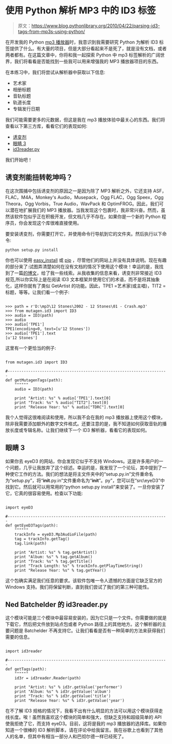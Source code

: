 # 使用 Python 解析 MP3 中的 ID3 标签

> 原文：<https://www.blog.pythonlibrary.org/2010/04/22/parsing-id3-tags-from-mp3s-using-python/>

在开发我的 Python [mp3 播放器](https://www.blog.pythonlibrary.org/2010/04/20/wxpython-creating-a-simple-mp3-player/)时，我意识到我需要研究 Python 为解析 ID3 标签提供了什么。有大量的项目，但是大部分看起来不是死了，就是没有文档，或者两者都有。在这篇文章中，你将和我一起探索 Python 中 mp3 标签解析的广阔世界，我们将看看是否能找到一些我可以用来增强我的 MP3 播放器项目的东西。

在本练习中，我们将尝试从解析器中获取以下信息:

*   艺术家
*   相册标题
*   音轨标题
*   轨道长度
*   专辑发行日期

我们可能需要更多的元数据，但这是我在 mp3 播放体验中最关心的东西。我们将查看以下第三方库，看看它们的表现如何:

*   [诱变剂](http://pypi.python.org/pypi/mutagen/1.12)
*   [眼睛 3](http://eyed3.nicfit.net/)
*   [id3reader.py](http://nedbatchelder.com/code/modules/id3reader.html)

我们开始吧！

## 诱变剂能扭转乾坤吗？

在这次围捕中包括诱变剂的原因之一是因为除了 MP3 解析之外，它还支持 ASF，FLAC，M4A，Monkey's Audio，Musepack，Ogg FLAC，Ogg Speex，Ogg Theora，Ogg Vorbis，True Audio，WavPack 和 OptimFROG。因此，我们可以潜在地扩展我们的 MP3 播放器。当我发现这个包裹时，我非常兴奋。然而，虽然该软件包似乎正在积极开发，但文档几乎不存在。如果你是一个新的 Python 程序员，你会发现这个库很难直接使用。

要安装诱变剂，你需要打开它，并使用命令行导航到它的文件夹。然后执行以下命令:

 `python setup.py install` 

你也可以使用 [easy_install](http://pypi.python.org/pypi/setuptools) 或 [pip](http://pypi.python.org/pypi/pip) ，尽管他们的网站上并没有具体说明。现在有趣的部分来了:试图弄清楚如何在没有文档的情况下使用这个模块！幸运的是，我找到了一篇[的博文](http://www.mydigitallife.co.za/index.php?option=com_content&task=view&id=1046123&Itemid=43)，给了我一些线索。从我收集的信息来看，诱变剂非常接近 ID3 规范,所以你实际上是在阅读 ID3 文本框架并使用它们的术语，而不是将其抽象化，这样你就有了类似 GetArtist 的功能。因此，TPE1 =艺术家(或主唱)，TIT2 =标题，等等。让我们看一个例子:

```

>>> path = r'D:\mp3\12 Stones\2002 - 12 Stones\01 - Crash.mp3'
>>> from mutagen.id3 import ID3
>>> audio = ID3(path)
>>> audio
>>> audio['TPE1']
TPE1(encoding=0, text=[u'12 Stones'])
>>> audio['TPE1'].text
[u'12 Stones']

```

这里有一个更恰当的例子:

```

from mutagen.id3 import ID3

#----------------------------------------------------------------------
def getMutagenTags(path):
    """"""
    audio = ID3(path)

    print "Artist: %s" % audio['TPE1'].text[0]
    print "Track: %s" % audio["TIT2"].text[0]
    print "Release Year: %s" % audio["TDRC"].text[0]

```

我个人觉得这很难阅读和使用，所以我不会在我的 mp3 播放器上使用这个模块，除非我需要添加额外的数字文件格式。还要注意的是，我不知道如何获取音轨的播放长度或专辑名称。让我们继续下一个 ID3 解析器，看看它的表现如何。

## 眼睛 3

如果你去 eyeD3 的网站，你会发现它似乎不支持 Windows。这是许多用户的一个问题，几乎让我放弃了这个综述。幸运的是，我发现了一个论坛，其中提到了一种使它工作的方法。我们的想法是将主文件夹中的“setup.py.in”文件重命名为“setup.py”，将“__init__.py.in”文件重命名为“__init__”。py”，您可以在“src\eyeD3”中找到它。然后就可以用常用的“python setup.py install”来安装了。一旦你安装了它，它真的很容易使用。检查以下功能:

```

import eyeD3

#----------------------------------------------------------------------
def getEyeD3Tags(path):
    """"""
    trackInfo = eyeD3.Mp3AudioFile(path)
    tag = trackInfo.getTag()
    tag.link(path)

    print "Artist: %s" % tag.getArtist()
    print "Album: %s" % tag.getAlbum()
    print "Track: %s" % tag.getTitle()
    print "Track Length: %s" % trackInfo.getPlayTimeString()
    print "Release Year: %s" % tag.getYear()

```

这个包确实满足我们任意的要求。该软件包唯一令人遗憾的方面是它缺乏官方的 Windows 支持。我们将保留判断，直到我们尝试了我们的第三种可能性。

## Ned Batchelder 的 id3reader.py

这个模块可能是三个模块中最容易安装的，因为它只是一个文件。你需要做的就是下载它，然后把文件放到站点包或者 Python 路径上的其他地方。这个解析器的主要问题是 Batchelder 不再支持它。让我们看看是否有一种简单的方法来获得我们需要的信息。

```

import id3reader

#----------------------------------------------------------------------
def getTags(path):
    """"""
    id3r = id3reader.Reader(path)

    print "Artist: %s" % id3r.getValue('performer')
    print "Album: %s" % id3r.getValue('album')
    print "Track: %s" % id3r.getValue('title')
    print "Release Year: %s" % id3r.getValue('year')

```

在不了解 ID3 规格的情况下，我看不出有什么明显的方法可以用这个模块获得走线长度。唉！虽然我喜欢这个模块的简单和强大，但缺乏支持和超级简单的 API 使我拒绝了它，而支持 eyeD3。目前，这将是我的 mp3 播放器的选择库。如果你知道一个很棒的 ID3 解析脚本，请在评论中给我留言。我在谷歌上也看到了其他人的名单，但其中有相当一部分人和巴彻尔德一样已经死了。